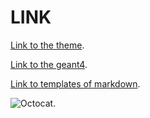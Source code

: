
# LINK

[Link to the theme](https://github.com/pages-themes/architect).

[Link to the geant4](./contents/geant4.html).

[Link to templates of markdown](./contents/tempofmd.html).

![Octocat](https://github.githubassets.com/images/icons/emoji/octocat.png).

